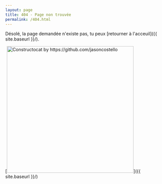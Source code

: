 ```yaml
---
layout: page
title: 404 - Page non trouvée
permalink: /404.html
---
```


Désolé, la page demandée n'existe pas, tu peux [retourner à l'acceuil]({{ site.baseurl }}/).

[<img src="{{ site.baseurl }}/images/404.jpg" alt="Constructocat by https://github.com/jasoncostello" style="width: 400px;"/>]({{ site.baseurl }}/)
